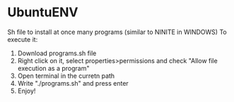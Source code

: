 # UbuntuENV
Sh file to install at once many programs (similar to NINITE in WINDOWS)
To execute it:
1. Download programs.sh file
2. Right click on it, select properties>permissions and check "Allow file execution as a program"
3. Open terminal in the curretn path
4. Write "./programs.sh" and press enter
5. Enjoy!
